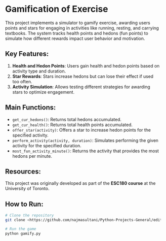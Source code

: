 # Gamification of Exercise

This project implements a simulator to gamify exercise, awarding users points and stars for engaging in activities like running, resting, and carrying textbooks. The system tracks health points and hedons (fun points) to simulate how different rewards impact user behavior and motivation.

## Key Features:
1. **Health and Hedon Points**: Users gain health and hedon points based on activity type and duration.
2. **Star Rewards**: Stars increase hedons but can lose their effect if used too often.
3. **Activity Simulation**: Allows testing different strategies for awarding stars to optimize engagement.

## Main Functions:
- `get_cur_hedons()`: Returns total hedons accumulated.
- `get_cur_health()`: Returns total health points accumulated.
- `offer_star(activity)`: Offers a star to increase hedon points for the specified activity.
- `perform_activity(activity, duration)`: Simulates performing the given activity for the specified duration.
- `most_fun_activity_minute()`: Returns the activity that provides the most hedons per minute.

## Resources:
This project was originally developed as part of the **ESC180 course** at the University of Toronto.

## How to Run:
```bash
# Clone the repository
git clone <https://github.com/najmasultani/Python-Projects-General/edit/main/Gamification>

# Run the game
python gamify.py

